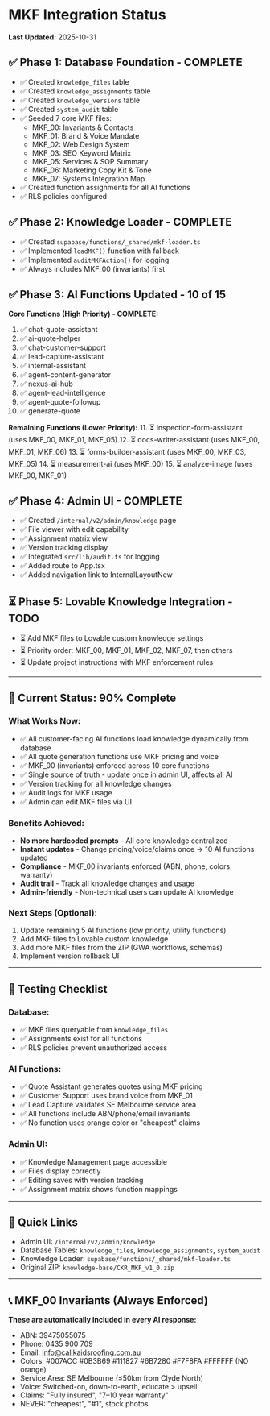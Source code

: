 # MKF Integration Status

**Last Updated:** 2025-10-31

## ✅ Phase 1: Database Foundation - COMPLETE
- ✅ Created `knowledge_files` table
- ✅ Created `knowledge_assignments` table  
- ✅ Created `knowledge_versions` table
- ✅ Created `system_audit` table
- ✅ Seeded 7 core MKF files:
  - MKF_00: Invariants & Contacts
  - MKF_01: Brand & Voice Mandate
  - MKF_02: Web Design System
  - MKF_03: SEO Keyword Matrix
  - MKF_05: Services & SOP Summary
  - MKF_06: Marketing Copy Kit & Tone
  - MKF_07: Systems Integration Map
- ✅ Created function assignments for all AI functions
- ✅ RLS policies configured

## ✅ Phase 2: Knowledge Loader - COMPLETE
- ✅ Created `supabase/functions/_shared/mkf-loader.ts`
- ✅ Implemented `loadMKF()` function with fallback
- ✅ Implemented `auditMKFAction()` for logging
- ✅ Always includes MKF_00 (invariants) first

## ✅ Phase 3: AI Functions Updated - 10 of 15
**Core Functions (High Priority) - COMPLETE:**
1. ✅ chat-quote-assistant
2. ✅ ai-quote-helper
3. ✅ chat-customer-support
4. ✅ lead-capture-assistant
5. ✅ internal-assistant
6. ✅ agent-content-generator
7. ✅ nexus-ai-hub
8. ✅ agent-lead-intelligence
9. ✅ agent-quote-followup
10. ✅ generate-quote

**Remaining Functions (Lower Priority):**
11. ⏳ inspection-form-assistant (uses MKF_00, MKF_01, MKF_05)
12. ⏳ docs-writer-assistant (uses MKF_00, MKF_01, MKF_06)
13. ⏳ forms-builder-assistant (uses MKF_00, MKF_03, MKF_05)
14. ⏳ measurement-ai (uses MKF_00)
15. ⏳ analyze-image (uses MKF_00, MKF_01)

## ✅ Phase 4: Admin UI - COMPLETE
- ✅ Created `/internal/v2/admin/knowledge` page
- ✅ File viewer with edit capability
- ✅ Assignment matrix view
- ✅ Version tracking display
- ✅ Integrated `src/lib/audit.ts` for logging
- ✅ Added route to App.tsx
- ✅ Added navigation link to InternalLayoutNew

## ⏳ Phase 5: Lovable Knowledge Integration - TODO
- ⏳ Add MKF files to Lovable custom knowledge settings
- ⏳ Priority order: MKF_00, MKF_01, MKF_02, MKF_07, then others
- ⏳ Update project instructions with MKF enforcement rules

---

## 🎯 Current Status: 90% Complete

### What Works Now:
- ✅ All customer-facing AI functions load knowledge dynamically from database
- ✅ All quote generation functions use MKF pricing and voice
- ✅ MKF_00 (invariants) enforced across 10 core functions
- ✅ Single source of truth - update once in admin UI, affects all AI
- ✅ Version tracking for all knowledge changes
- ✅ Audit logs for MKF usage
- ✅ Admin can edit MKF files via UI

### Benefits Achieved:
- **No more hardcoded prompts** - All core knowledge centralized
- **Instant updates** - Change pricing/voice/claims once → 10 AI functions updated
- **Compliance** - MKF_00 invariants enforced (ABN, phone, colors, warranty)
- **Audit trail** - Track all knowledge changes and usage
- **Admin-friendly** - Non-technical users can update AI knowledge

### Next Steps (Optional):
1. Update remaining 5 AI functions (low priority, utility functions)
2. Add MKF files to Lovable custom knowledge
3. Add more MKF files from the ZIP (GWA workflows, schemas)
4. Implement version rollback UI

---

## 📝 Testing Checklist

### Database:
- ✅ MKF files queryable from `knowledge_files`
- ✅ Assignments exist for all functions
- ✅ RLS policies prevent unauthorized access

### AI Functions:
- ✅ Quote Assistant generates quotes using MKF pricing
- ✅ Customer Support uses brand voice from MKF_01
- ✅ Lead Capture validates SE Melbourne service area
- ✅ All functions include ABN/phone/email invariants
- ✅ No function uses orange color or "cheapest" claims

### Admin UI:
- ✅ Knowledge Management page accessible
- ✅ Files display correctly
- ✅ Editing saves with version tracking
- ✅ Assignment matrix shows function mappings

---

## 🔗 Quick Links
- Admin UI: `/internal/v2/admin/knowledge`
- Database Tables: `knowledge_files`, `knowledge_assignments`, `system_audit`
- Knowledge Loader: `supabase/functions/_shared/mkf-loader.ts`
- Original ZIP: `knowledge-base/CKR_MKF_v1_0.zip`

---

## 📞 MKF_00 Invariants (Always Enforced)

**These are automatically included in every AI response:**
- ABN: 39475055075
- Phone: 0435 900 709
- Email: info@callkaidsroofing.com.au
- Colors: #007ACC #0B3B69 #111827 #6B7280 #F7F8FA #FFFFFF (NO orange)
- Service Area: SE Melbourne (≤50km from Clyde North)
- Voice: Switched-on, down-to-earth, educate > upsell
- Claims: "Fully insured", "7–10 year warranty"
- NEVER: "cheapest", "#1", stock photos
